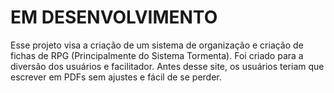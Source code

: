 <h1>EM DESENVOLVIMENTO</h1>
<p>Esse projeto visa a criação de um sistema de organização e criação de fichas de RPG (Principalmente do Sistema Tormenta). Foi criado para a diversão dos usuários e facilitador. Antes desse site, os usuários teriam que escrever em PDFs sem ajustes e fácil de se perder.</p>

